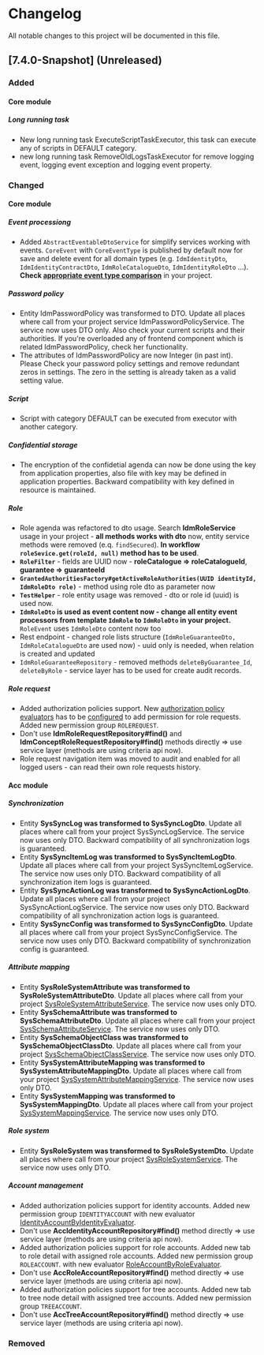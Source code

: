 # Changelog
All notable changes to this project will be documented in this file.


## [7.4.0-Snapshot] (Unreleased)

### Added

#### Core module

##### Long running task

- New long running task ExecuteScriptTaskExecutor, this task can execute any of scripts in DEFAULT category.
- new long running task RemoveOldLogsTaskExecutor for remove logging event, logging event exception and logging event property.

### Changed

#### Core module

##### Event processiong

- Added ``AbstractEventableDtoService`` for simplify services working with events. ``CoreEvent`` with ``CoreEventType`` is published by default now for save and delete event for all domain types (e.g. ``IdmIdentityDto``, ``IdmIdentityContractDto``, ``IdmRoleCatalogueDto``, ``IdmIdentityRoleDto`` ...). **Check [appropriate event type comparison](https://wiki.czechidm.com/devel/dev/architecture/events#event_types)** in your project.

##### Password policy

- Entity IdmPasswordPolicy was transformed to DTO. Update all places where call from your project service IdmPasswordPolicyService. The service now uses DTO only. Also check your current scripts and their authorities. If you're overloaded any of frontend component which is related IdmPasswordPolicy, check her functionality.
- The attributes of IdmPasswordPolicy are now Integer (in past int). Please Check your password policy settings and remove redundant zeros in settings. The zero in the setting is already taken as a valid setting value.

##### Script

- Script with category DEFAULT can be executed from executor with another category.

##### Confidential storage

- The encryption of the confidetial agenda can now be done using the key from application properties, also file with key may be defined in application properties. Backward compatibility with key defined in resource is maintained.

##### Role

- Role agenda was refactored to dto usage. Search **IdmRoleService** usage in your project - **all methods works with dto** now, entity service methods were removed (e.q. ``findSecured``). **In workflow ``roleSevice.get(roleId, null)`` method has to be used**.
- **``RoleFilter``** - fields are UUID now - **roleCatalogue => roleCatalogueId**, **guarantee => guaranteeId**
- **``GrantedAuthoritiesFactory#getActiveRoleAuthorities(UUID identityId, IdmRoleDto role)``** - method using role dto as parameter now
- **``TestHelper``** - role entity usage was removed - dto or role id (uuid) is used now.
- **``IdmRoleDto`` is used as event content now - change all entity event processors from template ``IdmRole`` to ``IdmRoleDto`` in your project.** ``RoleEvent`` uses ``IdmRoleDto`` content now too
- Rest endpoint - changed role lists structure (``IdmRoleGuaranteeDto, IdmRoleCatalogueDto`` are used now) - uuid only is needed, when relation is created and updated
- ``IdmRoleGuaranteeRepository`` - removed methods ``deleteByGuarantee_Id``, ``deleteByRole`` - service layer has to be used for create audit records.

##### Role request

- Added authorization policies support. New [authorization policy evaluators](https://wiki.czechidm.com/devel/dev/security/change-user-permissions#security) has to be [configured](https://wiki.czechidm.com/devel/dev/security/authorization#default_settings_of_permissions_for_an_identity_profile) to add permission for role requests. Added new permission group ``ROLEREQUEST``.
- Don't use **IdmRoleRequestRepository#find()** and **IdmConceptRoleRequestRepository#find()** methods directly => use service layer (methods are using criteria api now).
- Role request navigation item was moved to audit and enabled for all logged users - can read their own role requests history.


#### Acc module

##### Synchronization

- Entity **SysSyncLog was transformed to SysSyncLogDto**. Update all places where call from your project SysSyncLogService. The service now uses only DTO. Backward compatibility of all synchronization logs is guaranteed.
- Entity **SysSyncItemLog was transformed to SysSyncItemLogDto**. Update all places where call from your project SysSyncItemLogService. The service now uses only DTO. Backward compatibility of all synchronization item logs is guaranteed.
- Entity **SysSyncActionLog was transformed to SysSyncActionLogDto**. Update all places where call from your project SysSyncActionLogService. The service now uses only DTO. Backward compatibility of all synchronization action logs is guaranteed.
- Entity **SysSyncConfig was transformed to SysSyncConfigDto**. Update all places where call from your project SysSyncConfigService. The service now uses only DTO. Backward compatibility of synchronization config is guaranteed.

##### Attribute mapping
- Entity **SysRoleSystemAttribute was transformed to SysRoleSystemAttributeDto**. Update all places where call from your project [SysRoleSystemAttributeService](https://github.com/bcvsolutions/CzechIdMng/blob/develop/Realization/backend/acc/src/main/java/eu/bcvsolutions/idm/acc/service/api/SysRoleSystemAttributeService.java). The service now uses only DTO.
- Entity **SysSchemaAttribute was transformed to SysSchemaAttributeDto**. Update all places where call from your project [SysSchemaAttributeService](https://github.com/bcvsolutions/CzechIdMng/blob/develop/Realization/backend/acc/src/main/java/eu/bcvsolutions/idm/acc/service/api/SysSchemaAttributeService.java). The service now uses only DTO.
- Entity **SysSchemaObjectClass was transformed to SysSchemaObjectClassDto**. Update all places where call from your project [SysSchemaObjectClassService](https://github.com/bcvsolutions/CzechIdMng/blob/develop/Realization/backend/acc/src/main/java/eu/bcvsolutions/idm/acc/service/api/SysSchemaObjectClassService.java). The service now uses only DTO.
- Entity **SysSystemAttributeMapping was transformed to SysSystemAttributeMappingDto**. Update all places where call from your project [SysSystemAttributeMappingService](https://github.com/bcvsolutions/CzechIdMng/blob/develop/Realization/backend/acc/src/main/java/eu/bcvsolutions/idm/acc/service/api/SysSystemAttributeMappingService.java). The service now uses only DTO.
- Entity **SysSystemMapping was transformed to SysSystemMappingDto**. Update all places where call from your project [SysSystemMappingService](https://github.com/bcvsolutions/CzechIdMng/blob/develop/Realization/backend/acc/src/main/java/eu/bcvsolutions/idm/acc/service/api/SysSystemMappingService.java). The service now uses only DTO.

##### Role system
- Entity **SysRoleSystem was transformed to SysRoleSystemDto**. Update all places where call from your project [SysRoleSystemService](https://github.com/bcvsolutions/CzechIdMng/blob/develop/Realization/backend/acc/src/main/java/eu/bcvsolutions/idm/acc/service/api/SysRoleSystemService.java). The service now uses only DTO.

##### Account management

- Added authorization policies support for identity accounts. Added new permission group ``IDENTITYACCOUNT`` with new evaluator [IdentityAccountByIdentityEvaluator](https://wiki.czechidm.com/devel/dev/security/authorization#identityaccountbyidentityevaluator).
- Don't use **AccIdentityAccountRepository#find()** method directly => use service layer (methods are using criteria api now).
- Added authorization policies support for role accounts. Added new tab to role detail with assigned role accounts. Added new permission group ``ROLEACCOUNT``. with new evaluator [RoleAccountByRoleEvaluator](https://wiki.czechidm.com/devel/dev/security/authorization#roleaccountbyroleevaluator).
- Don't use **AccRoleAccountRepository#find()** method directly => use service layer (methods are using criteria api now).
- Added authorization policies support for tree accounts. Added new tab to tree node detail with assigned tree accounts. Added new permission group ``TREEACCOUNT``.
- Don't use **AccTreeAccountRepository#find()** method directly => use service layer (methods are using criteria api now).


### Removed
